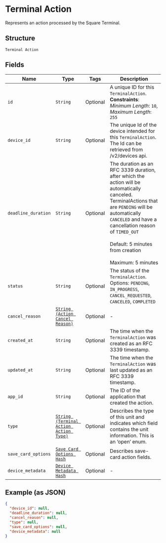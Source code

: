 
# Terminal Action

Represents an action processed by the Square Terminal.

## Structure

`Terminal Action`

## Fields

| Name | Type | Tags | Description |
|  --- | --- | --- | --- |
| `id` | `String` | Optional | A unique ID for this `TerminalAction`.<br>**Constraints**: *Minimum Length*: `10`, *Maximum Length*: `255` |
| `device_id` | `String` | Optional | The unique Id of the device intended for this `TerminalAction`.<br>The Id can be retrieved from /v2/devices api. |
| `deadline_duration` | `String` | Optional | The duration as an RFC 3339 duration, after which the action will be automatically canceled.<br>TerminalActions that are `PENDING` will be automatically `CANCELED` and have a cancellation reason<br>of `TIMED_OUT`<br><br>Default: 5 minutes from creation<br><br>Maximum: 5 minutes |
| `status` | `String` | Optional | The status of the `TerminalAction`.<br>Options: `PENDING`, `IN_PROGRESS`, `CANCEL_REQUESTED`, `CANCELED`, `COMPLETED` |
| `cancel_reason` | [`String (Action Cancel Reason)`](../../doc/models/action-cancel-reason.md) | Optional | - |
| `created_at` | `String` | Optional | The time when the `TerminalAction` was created as an RFC 3339 timestamp. |
| `updated_at` | `String` | Optional | The time when the `TerminalAction` was last updated as an RFC 3339 timestamp. |
| `app_id` | `String` | Optional | The ID of the application that created the action. |
| `type` | [`String (Terminal Action Action Type)`](../../doc/models/terminal-action-action-type.md) | Optional | Describes the type of this unit and indicates which field contains the unit information. This is an ‘open’ enum. |
| `save_card_options` | [`Save Card Options Hash`](../../doc/models/save-card-options.md) | Optional | Describes save-card action fields. |
| `device_metadata` | [`Device Metadata Hash`](../../doc/models/device-metadata.md) | Optional | - |

## Example (as JSON)

```json
{
  "device_id": null,
  "deadline_duration": null,
  "cancel_reason": null,
  "type": null,
  "save_card_options": null,
  "device_metadata": null
}
```

